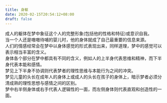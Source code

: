 ```yaml
---
title: 身躯
date: 2020-02-15T20:54:12+08:00
draft: false
---
```


成人的躯体在梦中象征这个人的完整形象(包括他的性格和特征)或意识自我。<br>
当一个人还是嗷嗷待哺的婴儿时，他的身体就成了自己最重要的信息来源。<br>
人们的情感经常会在梦中以身体感觉的形式表现出来，同样道理，梦中的感觉可以表示相当丰富的含义。<br>
身体各个部分在梦中都具有不同的含义，例如人的上半身代表思维和精神，而下半身代表本能和感情。<br>
梦见上下半身不协调则代表梦者的理性思维与本能行为之间的冲突。<br>
梦见儿童的头长在成年人的身体上或成人的头长在孩子的身体上，暗示梦者必须分清成熟的理性思想与感情之间的区别。<br>
梦中右半侧身体或右手代表人逻辑性的一面，而左侧身体则代表直观和创造性的一面。<br>
